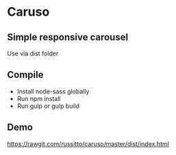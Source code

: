 # Caruso

## Simple responsive carousel

Use via dist folder

## Compile

* Install node-sass globally
* Run npm install
* Run gulp or gulp build

## Demo

https://rawgit.com/russitto/caruso/master/dist/index.html
